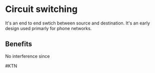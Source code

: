 # Circuit switching

It's an end to end swtich between source and destination. It's an early design used primarly for phone networks. 

## Benefits

No interference since

#KTN